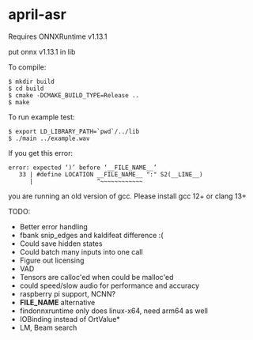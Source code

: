 # april-asr



Requires ONNXRuntime v1.13.1

put onnx v1.13.1 in lib


To compile:
```
$ mkdir build
$ cd build
$ cmake -DCMAKE_BUILD_TYPE=Release ..
$ make
```

To run example test:
```
$ export LD_LIBRARY_PATH=`pwd`/../lib
$ ./main ../example.wav
```


If you get this error:
```
error: expected ‘)’ before ‘__FILE_NAME__’
   33 | #define LOCATION __FILE_NAME__ ":" S2(__LINE__)
      |                  ^~~~~~~~~~~~~
```
you are running an old version of gcc. Please install gcc 12+ or clang 13+



TODO:
* Better error handling
* fbank snip_edges and kaldifeat difference :(
* Could save hidden states
* Could batch many inputs into one call
* Figure out licensing
* VAD
* Tensors are calloc'ed when could be malloc'ed
* could speed/slow audio for performance and accuracy
* raspberry pi support, NCNN?
* __FILE_NAME__ alternative
* findonnxruntime only does linux-x64, need arm64 as well
* IOBinding instead of OrtValue*
* LM, Beam search